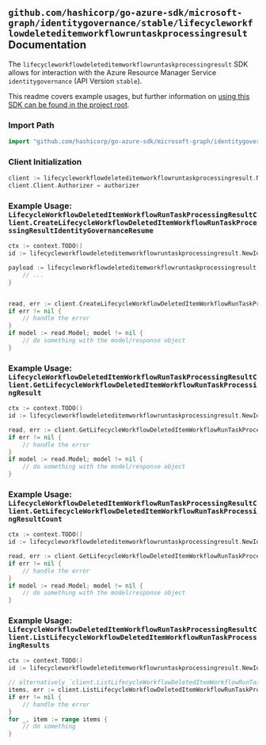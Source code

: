 
## `github.com/hashicorp/go-azure-sdk/microsoft-graph/identitygovernance/stable/lifecycleworkflowdeleteditemworkflowruntaskprocessingresult` Documentation

The `lifecycleworkflowdeleteditemworkflowruntaskprocessingresult` SDK allows for interaction with the Azure Resource Manager Service `identitygovernance` (API Version `stable`).

This readme covers example usages, but further information on [using this SDK can be found in the project root](https://github.com/hashicorp/go-azure-sdk/tree/main/docs).

### Import Path

```go
import "github.com/hashicorp/go-azure-sdk/microsoft-graph/identitygovernance/stable/lifecycleworkflowdeleteditemworkflowruntaskprocessingresult"
```


### Client Initialization

```go
client := lifecycleworkflowdeleteditemworkflowruntaskprocessingresult.NewLifecycleWorkflowDeletedItemWorkflowRunTaskProcessingResultClientWithBaseURI("https://management.azure.com")
client.Client.Authorizer = authorizer
```


### Example Usage: `LifecycleWorkflowDeletedItemWorkflowRunTaskProcessingResultClient.CreateLifecycleWorkflowDeletedItemWorkflowRunTaskProcessingResultIdentityGovernanceResume`

```go
ctx := context.TODO()
id := lifecycleworkflowdeleteditemworkflowruntaskprocessingresult.NewIdentityGovernanceLifecycleWorkflowDeletedItemWorkflowIdRunIdTaskProcessingResultID("workflowIdValue", "runIdValue", "taskProcessingResultIdValue")

payload := lifecycleworkflowdeleteditemworkflowruntaskprocessingresult.CreateLifecycleWorkflowDeletedItemWorkflowRunTaskProcessingResultIdentityGovernanceResumeRequest{
	// ...
}


read, err := client.CreateLifecycleWorkflowDeletedItemWorkflowRunTaskProcessingResultIdentityGovernanceResume(ctx, id, payload)
if err != nil {
	// handle the error
}
if model := read.Model; model != nil {
	// do something with the model/response object
}
```


### Example Usage: `LifecycleWorkflowDeletedItemWorkflowRunTaskProcessingResultClient.GetLifecycleWorkflowDeletedItemWorkflowRunTaskProcessingResult`

```go
ctx := context.TODO()
id := lifecycleworkflowdeleteditemworkflowruntaskprocessingresult.NewIdentityGovernanceLifecycleWorkflowDeletedItemWorkflowIdRunIdTaskProcessingResultID("workflowIdValue", "runIdValue", "taskProcessingResultIdValue")

read, err := client.GetLifecycleWorkflowDeletedItemWorkflowRunTaskProcessingResult(ctx, id)
if err != nil {
	// handle the error
}
if model := read.Model; model != nil {
	// do something with the model/response object
}
```


### Example Usage: `LifecycleWorkflowDeletedItemWorkflowRunTaskProcessingResultClient.GetLifecycleWorkflowDeletedItemWorkflowRunTaskProcessingResultCount`

```go
ctx := context.TODO()
id := lifecycleworkflowdeleteditemworkflowruntaskprocessingresult.NewIdentityGovernanceLifecycleWorkflowDeletedItemWorkflowIdRunID("workflowIdValue", "runIdValue")

read, err := client.GetLifecycleWorkflowDeletedItemWorkflowRunTaskProcessingResultCount(ctx, id)
if err != nil {
	// handle the error
}
if model := read.Model; model != nil {
	// do something with the model/response object
}
```


### Example Usage: `LifecycleWorkflowDeletedItemWorkflowRunTaskProcessingResultClient.ListLifecycleWorkflowDeletedItemWorkflowRunTaskProcessingResults`

```go
ctx := context.TODO()
id := lifecycleworkflowdeleteditemworkflowruntaskprocessingresult.NewIdentityGovernanceLifecycleWorkflowDeletedItemWorkflowIdRunID("workflowIdValue", "runIdValue")

// alternatively `client.ListLifecycleWorkflowDeletedItemWorkflowRunTaskProcessingResults(ctx, id)` can be used to do batched pagination
items, err := client.ListLifecycleWorkflowDeletedItemWorkflowRunTaskProcessingResultsComplete(ctx, id)
if err != nil {
	// handle the error
}
for _, item := range items {
	// do something
}
```

